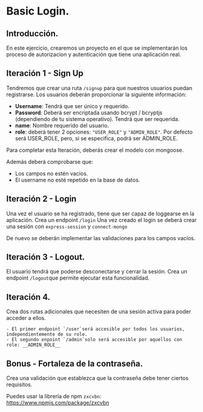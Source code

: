 # Basic Login.


## Introducción. 

En este ejercicio, crearemos un proyecto en el que se implementarán los proceso de autorizacion y autenticación que tiene una aplicación real. 


## Iteración 1 - Sign Up

Tendremos que crear una ruta  `/signup` para que nuestros usuarios puedan registrarse. Los usuarios deberán proporcionar la siguiente información: 

- **Username**: Tendrá que ser único y requerido.  
- **Password**: Deberá ser encriptada usando bcrypt / bcryptjs (dependiendo de tu sistema operativo). Tendrá que ser requerida.
- **name**: Nombre requerido del usuario. 
- **role**: deberá tener 2 opciones: `"USER_ROLE"` y `"ADMIN_ROLE"`. Por defecto será USER_ROLE, pero, si se especifica, podrá ser ADMIN_ROLE.

Para completar esta Iteración, deberás crear el modelo con mongoose. 

Además deberá comprobarse que:

- Los campos no estén vacíos. 
- El username no esté repetido en la base de datos. 

## Iteración 2 - Login
Una vez el usuario se ha registrado, tiene que ser capaz de loggearse en la aplicación. Crea un endpoint `/login` Una vez creado el login se deberá crear una sesión con `express-session` y `connect-mongo`

De nuevo se deberán implementar las validaciones para los campos vacíos. 

## Iteración 3 - Logout. 

El usuario tendrá que poderse desconectarse y cerrar la sesión. 
Crea un endpoint `/logout`que permite ejecutar esta funcionalidad. 


## Iteración 4. 

Crea dos rutas adicionales que necesiten de una sesión activa para poder acceder a ellos. 

    - El primer endpoint `/user`será accesible por todos los usuarios, independientemente de su role. 
    - El segundo enpoint `/admin`solo será accesible por aquellos con role: __ADMIN_ROLE__



## Bonus - Fortaleza de la contraseña.

Crea una validación que establezca que la contraseña debe tener ciertos requisitos. 

Puedes usar la librería de npm `zxcvbn`: https://www.npmjs.com/package/zxcvbn


